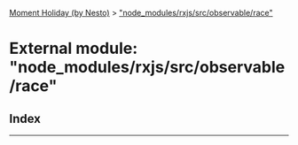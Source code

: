 [Moment Holiday (by Nesto)](../README.md) > ["node_modules/rxjs/src/observable/race"](../modules/_node_modules_rxjs_src_observable_race_.md)

# External module: "node_modules/rxjs/src/observable/race"

## Index

---

